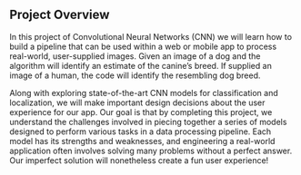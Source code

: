 ## Project Overview

In this project of Convolutional Neural Networks (CNN) we will learn how to build a pipeline that can be used within a web or mobile app to process real-world, user-supplied images.  Given an image of a dog and the algorithm will identify an estimate of the canine’s breed.  If supplied an image of a human, the code will identify the resembling dog breed.  

Along with exploring state-of-the-art CNN models for classification and localization, we will make important design decisions about the user experience for our app.  Our goal is that by completing this project, we understand the challenges involved in piecing together a series of models designed to perform various tasks in a data processing pipeline.  Each model has its strengths and weaknesses, and engineering a real-world application often involves solving many problems without a perfect answer.  Our imperfect solution will nonetheless create a fun user experience!
